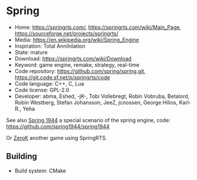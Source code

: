 # Spring

- Home: https://springrts.com/, https://springrts.com/wiki/Main_Page, https://sourceforge.net/projects/springrts/
- Media: https://en.wikipedia.org/wiki/Spring_Engine
- Inspiration: Total Annihilation
- State: mature
- Download: https://springrts.com/wiki/Download
- Keyword: game engine, remake, strategy, real-time
- Code repository: https://github.com/spring/spring.git, https://git.code.sf.net/p/springrts/code
- Code language: C++, C, Lua
- Code license: GPL-2.0
- Developer: abma, Eshed, -jK-, Tobi Vollebregt, Robin Vobruba, Betalord, Robin Westberg, Stefan Johansson, JeeZ, jcnossen, George Hilios, Karl-R., Yeha

See also [Spring 1944](http://spring1944.net/) a special scenario of the spring engine, code: https://github.com/spring1944/spring1944

Or [ZeroK](http://zero-k.info/) another game using SpringRTS.

## Building

- Build system: CMake
